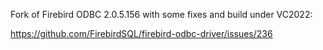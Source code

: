 Fork of Firebird ODBC 2.0.5.156 with some fixes and build under VC2022:

https://github.com/FirebirdSQL/firebird-odbc-driver/issues/236

